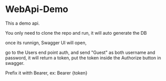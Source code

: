 # WebApi-Demo

This a demo api.

You only need to clone the repo and run, it will auto generate the DB

once its runnign, Swagger UI  will open, 

go to the Users end point auth, and send "Guest" as both username and password, it will return a token, put the token inside the Authorize button in swagger.

Prefix it witth Bearer, ex: Bearer {token}
